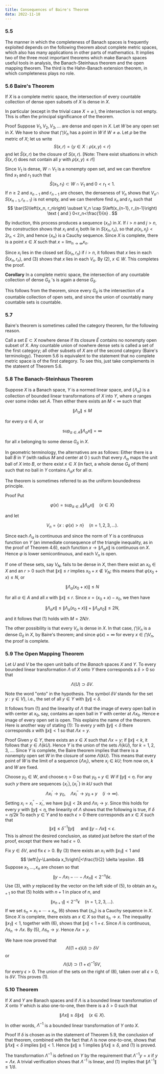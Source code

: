```yaml
---
title: Consequences of Baire's Theorem
data: 2022-11-18
---
```


### 5.5 

The manner in which the completeness of Banach spaces is frequently exploited depends on the following theorem about complete metric spaces, which also has many applications in other parts of mathematics. It implies two of the three most important theorems which make Banach spaces useful tools in analysis, the Banach-Steinhaus theorem and the open mapping theorem. The third is the Hahn-Banach extension theorem, in which completeness plays no role.


### 5.6 Baire's Theorem

If $X$ is a complete metric space, the intersection of every countable collection of dense open subsets of $X$ is dense in $X$.

In particular (except in the trivial case $X=\varnothing$ ), the intersection is not empty. This is often the principal significance of the theorem.

Proof Suppose $V_1, V_2, V_3, \ldots$ are dense and open in $X$. Let $W$ be any open set in $X$. We have to show that $\bigcap V_n$ has a point in $W$ if $W \neq \varnothing$.
Let $\rho$ be the metric of $X$; let us write
$$
S(x, r)=\{y \in X: \rho(x, y)<r\}
$$
and let $\bar{S}(x, r)$ be the closure of $S(x, r)$. [Note: There exist situations in which $\bar{S}(x, r)$ does not contain all $y$ with $\rho(x, y) \leq r !]$

Since $V_1$ is dense, $W \cap V_1$ is a nonempty open set, and we can therefore find $x_1$ and $r_1$ such that
$$
\bar{S}\left(x_1, r_1\right) \subset W \cap V_1 \text { and } 0<r_1<1 .
$$
If $n \geq 2$ and $x_{n-1}$ and $r_{n-1}$ are chosen, the denseness of $V_n$ shows that $V_n \cap$ $S\left(x_{n-1}, r_{n-1}\right)$ is not empty, and we can therefore find $x_n$ and $r_n$ such that
$$
\bar{S}\left(x_n, r_n\right) \subset V_n \cap S\left(x_{n-1}, r_{n-1}\right) \text { and } 0<r_n<\frac{1}{n} .
$$

By induction, this process produces a sequence $\left\{x_n\right\}$ in $X$. If $i>n$ and $j>n$, the construction shows that $x_i$ and $x_j$ both lie in $S\left(x_n, r_n\right)$, so that $\rho\left(x_i, x_j\right)<2 r_n<2 / n$, and hence $\left\{x_n\right\}$ is a Cauchy sequence. Since $X$ is complete, there is a point $x \in X$ such that $x=\lim _{n \rightarrow \infty} x_n$.


Since $x_i$ lies in the closed set $\bar{S}\left(x_n, r_n\right)$ if $i>n$, it follows that $x$ lies in each $\bar{S}\left(x_n, r_n\right)$, and (3) shows that $x$ lies in each $V_n$. By (2), $x \in W$. This completes the proof.

**Corollary** In a complete metric space, the intersection of any countable collection of dense $G_\delta$ 's is again a dense $G_\delta$.


This follows from the theorem, since every $G_\delta$ is the intersection of a countable collection of open sets, and since the union of countably many countable sets is countable.

### 5.7

Baire's theorem is sometimes called the category theorem, for the following reason.

Call a set $E \subset X$ nowhere dense if its closure $\bar{E}$ contains no nonempty open subset of $X$. Any countable union of nowhere dense sets is called a set of the first category; all other subsets of $X$ are of the second category (Baire's terminology). Theorem $5.6$ is equivalent to the statement that no complete metric space is of the first category. To see this, just take complements in the stateent of Theorem 5.6.

### 5.8 The Banach-Steinhaus Theorem

Suppose $X$ is a Banach space, $Y$ is a normed linear space, and $\left\{\Lambda_\alpha\right\}$ is a collection of bounded linear transformations of $X$ into $Y$, where $\alpha$ ranges over some index set $A$. Then either there exists an $M<\infty$ such that

$$
\left\|\Lambda_\alpha\right\| \leq M
$$

for every $\alpha \in A$, or

$$
\sup _{\alpha \in A}\left\|\Lambda_\alpha x\right\|=\infty
$$

for all $x$ belonging to some dense $G_\delta$ in $X$.

In geometric terminology, the alternatives are as follows: Either there is a ball $B$ in $Y$ (with radius $M$ and center at 0 ) such that every $\Lambda_\alpha$ maps the unit ball of $X$ into $B$, or there exist $x \in X$ (in fact, a whole dense $G_\delta$ of them) such that no ball in $Y$ contains $\Lambda_\alpha x$ for all $\alpha$.

The theorem is sometimes referred to as the uniform boundedness principle.

Proof Put

$$
\varphi(x)=\sup _{\alpha \in A}\left\|\Lambda_\alpha x\right\| \quad(x \in X)
$$

and let

$$
V_n=\{x: \varphi(x)>n\} \quad(n=1,2,3, \ldots) .
$$

Since each $\Lambda_\alpha$ is continuous and since the norm of $Y$ is a continuous function on $Y$ (an immediate consequence of the triangle inequality, as in the proof of Theorem 4.6), each function $x \rightarrow\left\|\Lambda_\alpha x\right\|$ is continuous on $X$. Hence $\varphi$ is lower semicontinuous, and each $V_n$ is open.

If one of these sets, say $V_N$, fails to be dense in $X$, then there exist an $x_0 \in X$ and an $r>0$ such that $\|x\| \leq r$ implies $x_0+x \notin V_N$; this means that $\varphi\left(x_0+x\right) \leq N$, or

$$
\left\|\Lambda_\alpha\left(x_0+x\right)\right\| \leq N
$$

for all $\alpha \in A$ and all $x$ with $\|x\| \leq r$. Since $x=\left(x_0+x\right)-x_0$, we then have

$$
\left\|\Lambda_\alpha x\right\| \leq\left\|\Lambda_\alpha\left(x_0+x\right)\right\|+\left\|\Lambda_\alpha x_0\right\| \leq 2 N,
$$

and it follows that (1) holds with $M=2 N / r$.

The other possibility is that every $V_n$ is dense in $X$. In that case, $\bigcap V_n$ is a dense $G_\delta$ in $X$, by Baire's theorem; and since $\varphi(x)=\infty$ for every $x \in \bigcap V_n$, the proof is complete.

### 5.9 The Open Mapping Theorem

Let $U$ and $V$ be the open unit balls of the $B a n a c h$ spaces $X$ and $Y$. To every bounded linear transformation $\Lambda$ of $X$ onto $Y$ there corresponds a $\delta>0$ so that

$$
\Lambda(U) \supset \delta V .
$$

Note the word "onto" in the hypothesis. The symbol $\delta V$ stands for the set $y: y \in V\}$, i.e., the set of all $y \in Y$ with $\|y\|<\delta$.

It follows from (1) and the linearity of $\Lambda$ that the image of every open ball in with center at $x_0$, say, contains an open ball in $Y$ with center at $\Lambda x_0$. Hence e image of every open set is open. This explains the name of the theorem. Here is another way of stating (1): To every $y$ with $\|y\|<\delta$ there corresponds $x$ with $\|x\|<1$ so that $\Lambda x=y$.

Proof Given $y \in Y$, there exists an $x \in X$ such that $\Lambda x=y$; if $\|x\|<k$, it follows that $y \in \Lambda(k U)$. Hence $Y$ is the union of the sets $\Lambda(k U)$, for $k=1,2,3, \ldots$. Since $Y$ is complete, the Baire theorem implies that there is a nonempty open set $W$ in the closure of some $\Lambda(k U)$. This means that every point of $W$ is the limit of a sequence $\left\{\Lambda x_i\right\}$, where $x_i \in k U$; from now on, $k$ and $W$ are fixed.

Choose $y_0 \in W$, and choose $\eta>0$ so that $y_0+y \in W$ if $\|y\|<\eta$. For any such $y$ there are sequences $\left\{x_i^{\prime}\right\},\left\{x_i^{\prime \prime}\right\}$ in $k U$ such that
$$
\Lambda x_i^{\prime} \rightarrow y_0, \quad \Lambda x_i^{\prime \prime} \rightarrow y_0+y \quad(i \rightarrow \infty) .
$$
Setting $x_i=x_i^{\prime \prime}-x_i^{\prime}$, we have $\left\|x_i\right\|<2 k$ and $\Lambda x_i \rightarrow y$. Since this holds for every $y$ with $\|y\|<\eta$, the linearity of $\Lambda$ shows that the following is true, if $\delta=\eta / 2 k$
To each $y \in Y$ and to each $\epsilon>0$ there corresponds an $x \in X$ such that
$$
\|x\| \leq \delta^{-1}\|y\| \quad \text { and }\|y-\Lambda x\|<\epsilon \text {. }
$$
This is almost the desired conclusion, as stated just before the start of the proof, except that there we had $\epsilon=0$.

Fix $y \in \delta V$, and fix $\epsilon>0$. By (3) there exists an $x_1$ with $\left\|x_1\right\|<1$ and
$$
\left\|y-\Lambda x_1\right\|<\frac{1}{2} \delta \epsilon .
$$
Suppose $x_1, \ldots, x_n$ are chosen so that
$$
\left\|y-\Lambda x_1-\cdots-\Lambda x_n\right\|<2^{-n} \delta \epsilon .
$$
Use (3), with $y$ replaced by the vector on the left side of (5), to obtain an $x_{n+1}$ so that (5) holds with $n+1$ in place of $n$, and
$$
\left\|x_{n+1}\right\|<2^{-n} \epsilon \quad(n=1,2,3, \ldots) .
$$
If we set $s_n=x_1+\cdots+x_n$, (6) shows that $\left\{s_n\right\}$ is a Cauchy sequence in $X$. Since $X$ is complete, there exists an $x \in X$ so that $s_n \rightarrow x$. The inequality $\left\|x_1\right\|<1$, together with (6), shows that $\|x\|<1+\epsilon$. Since $\Lambda$ is continuous, $\Lambda s_n \rightarrow \Lambda x$. By (5), $\Lambda s_n \rightarrow y$. Hence $\Lambda x=y$.

We have now proved that
$$
\Lambda((1+\epsilon) U) \supset \delta V
$$
or
$$
\Lambda(U) \supset(1+\epsilon)^{-1} \delta V,
$$
for every $\epsilon>0$. The union of the sets on the right of (8), taken over all $\epsilon>0$, is $\delta V$. This proves (1).



### 5.10 Theorem 

If $X$ and $Y$ are Banach spaces and if $\Lambda$ is a bounded linear transformation of $X$ onto $Y$ which is also one-to-one, then there is a $\delta>0$ such that

$$
\|\Lambda x\| \geq \delta\|x\| \quad(x \in X) .
$$

In other words, $\Lambda^{-1}$ is a bounded linear transformation of $Y$ onto $X$.

Proof If $\delta$ is chosen as in the statement of Theorem 5.9, the conclusion of that theorem, combined with the fact that $\Lambda$ is now one-to-one, shows that $\|\Lambda x\|<\delta$ implies $\|x\|<1$. Hence $\|x\| \geq 1$ implies $\|\Lambda x\| \geq \delta$, and (1) is proved.

The transformation $\Lambda^{-1}$ is defined on $Y$ by the requirement that $\Lambda^{-1} y=x$ if $y=\Lambda x$. A trivial verification shows that $\Lambda^{-1}$ is linear, and (1) implies that $\left\|\Lambda^{-1}\right\| \leq 1 / \delta$.

